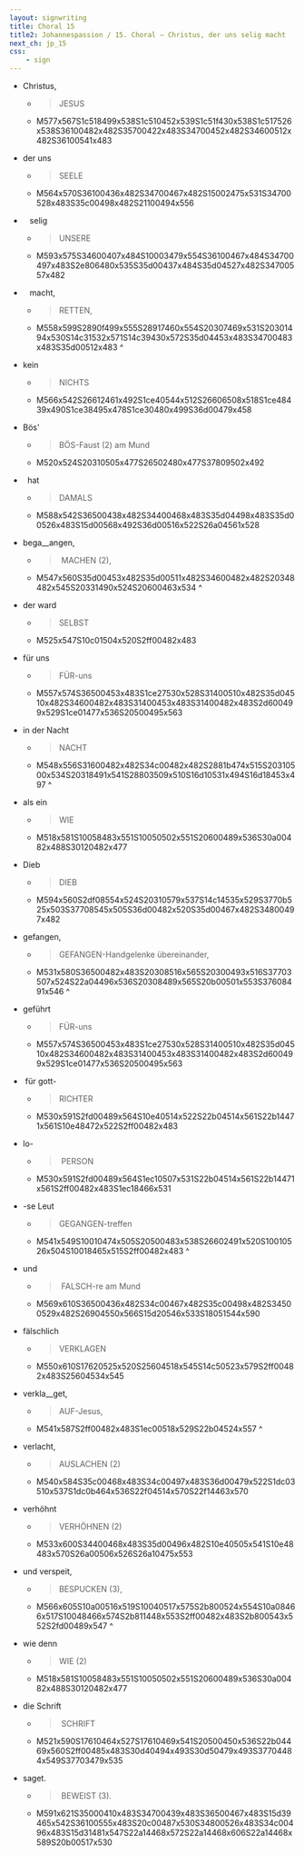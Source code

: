 ```yaml
---
layout: signwriting
title: Choral 15
title2: Johannespassion / 15. Choral – Christus, der uns selig macht
next_ch: jp_15
css:
    - sign
---
```


<!--
https://www.signbank.org/signpuddle2.0/searchword.php
https://www.sutton-signwriting.io/signmaker
-->

-  Christus, 
    + > JESUS
    + M577x567S1c518499x538S1c510452x539S1c51f430x538S1c517526x538S36100482x482S35700422x483S34700452x482S34600512x482S36100541x483
- der uns
    + > SEELE
    + M564x570S36100436x482S34700467x482S15002475x531S34700528x483S35c00498x482S21100494x556
-    selig
    + > UNSERE 
    + M593x575S34600407x484S10003479x554S36100467x484S34700497x483S2e806480x535S35d00437x484S35d04527x482S34700557x482
-    macht,
    + > RETTEN,
    + M558x599S2890f499x555S28917460x554S20307469x531S20301494x530S14c31532x571S14c39430x572S35d04453x483S34700483x483S35d00512x483
^

- kein
    + > NICHTS
    + M566x542S26612461x492S1ce40544x512S26606508x518S1ce48439x490S1ce38495x478S1ce30480x499S36d00479x458
-  Bös'
    + > BÖS-Faust (2) am Mund
    + M520x524S20310505x477S26502480x477S37809502x492
-   hat
    + > DAMALS
    + M588x542S36500438x482S34400468x483S35d04498x483S35d00526x483S15d00568x492S36d00516x522S26a04561x528
- bega__angen,
    + >  MACHEN (2),
    + M547x560S35d00453x482S35d00511x482S34600482x482S20348482x545S20331490x524S20600463x534
^

-  der ward
    + > SELBST
    + M525x547S10c01504x520S2ff00482x483
-  für uns
    + > FÜR-uns
    + M557x574S36500453x483S1ce27530x528S31400510x482S35d04510x482S34600482x483S31400453x483S31400482x483S2d600499x529S1ce01477x536S20500495x563
- in der Nacht
    + > NACHT
    + M548x556S31600482x482S34c00482x482S2881b474x515S20310500x534S20318491x541S28803509x510S16d10531x494S16d18453x497
^

- als ein 
    + > WIE
    + M518x581S10058483x551S10050502x551S20600489x536S30a00482x488S30120482x477
- Dieb
    + > DIEB
    + M594x560S2df08554x524S20310579x537S14c14535x529S3770b525x503S37708545x505S36d00482x520S35d00467x482S34800497x482
- gefangen,
    + > GEFANGEN-Handgelenke übereinander,
    + M531x580S36500482x483S20308516x565S20300493x516S37703507x524S22a04496x536S20308489x565S20b00501x553S37608491x546
^

-  geführt
    + > FÜR-uns
    + M557x574S36500453x483S1ce27530x528S31400510x482S35d04510x482S34600482x483S31400453x483S31400482x483S2d600499x529S1ce01477x536S20500495x563
-  für gott-
    + > RICHTER 
    + M530x591S2fd00489x564S10e40514x522S22b04514x561S22b14471x561S10e48472x522S2ff00482x483
- lo-
    + > PERSON
    + M530x591S2fd00489x564S1ec10507x531S22b04514x561S22b14471x561S2ff00482x483S1ec18466x531
- -se Leut
    + > GEGANGEN-treffen
    + M541x549S10010474x505S20500483x538S26602491x520S10010526x504S10018465x515S2ff00482x483
^

- und
    + > FALSCH-re am Mund
    + M569x610S36500436x482S34c00467x482S35c00498x482S34500529x482S26904550x566S15d20546x533S18051544x590
- fälschlich
    + > VERKLAGEN 
    + M550x610S17620525x520S25604518x545S14c50523x579S2ff00482x483S25604534x545
-  verkla__get,
    + > AUF-Jesus,
    + M541x587S2ff00482x483S1ec00518x529S22b04524x557
^

- verlacht,
    + > AUSLACHEN (2)
    + M540x584S35c00468x483S34c00497x483S36d00479x522S1dc03510x537S1dc0b464x536S22f04514x570S22f14463x570
- verhöhnt
    + > VERHÖHNEN (2)
    + M533x600S34400468x483S35d00496x482S10e40505x541S10e48483x570S26a00506x526S26a10475x553
- und verspeit,
    + > BESPUCKEN (3),
    + M566x605S10a00516x519S10040517x575S2b800524x554S10a08466x517S10048466x574S2b811448x553S2ff00482x483S2b800543x552S2fd00489x547
^

- wie denn
    + > WIE (2)
    + M518x581S10058483x551S10050502x551S20600489x536S30a00482x488S30120482x477
- die Schrift
    + > SCHRIFT
    + M521x590S17610464x527S17610469x541S20500450x536S22b04469x560S2ff00485x483S30d40494x493S30d50479x493S37704484x549S37703479x535
- saget.
    + > BEWEIST (3).
    + M591x621S35000410x483S34700439x483S36500467x483S15d39465x542S36100555x483S20c00487x530S34800526x483S34c00496x483S15d31481x547S22a14468x572S22a14468x606S22a14468x589S20b00517x530
